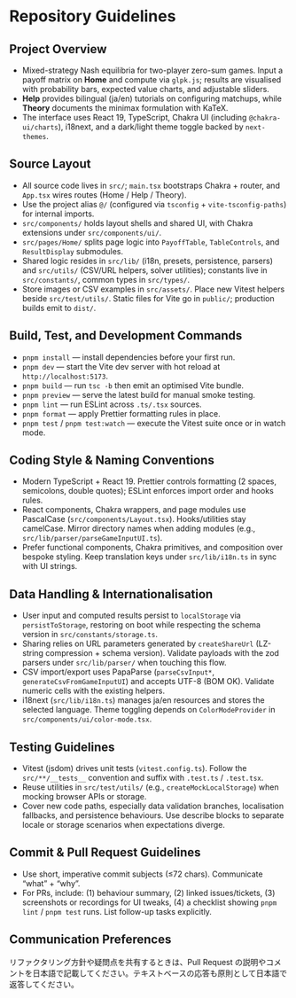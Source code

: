 # Repository Guidelines

## Project Overview
- Mixed-strategy Nash equilibria for two-player zero-sum games. Input a payoff matrix on **Home** and compute via `glpk.js`; results are visualised with probability bars, expected value charts, and adjustable sliders.
- **Help** provides bilingual (ja/en) tutorials on configuring matchups, while **Theory** documents the minimax formulation with KaTeX.
- The interface uses React 19, TypeScript, Chakra UI (including `@chakra-ui/charts`), i18next, and a dark/light theme toggle backed by `next-themes`.

## Source Layout
- All source code lives in `src/`; `main.tsx` bootstraps Chakra + router, and `App.tsx` wires routes (Home / Help / Theory).
- Use the project alias `@/` (configured via `tsconfig` + `vite-tsconfig-paths`) for internal imports.
- `src/components/` holds layout shells and shared UI, with Chakra extensions under `src/components/ui/`.
- `src/pages/Home/` splits page logic into `PayoffTable`, `TableControls`, and `ResultDisplay` submodules.
- Shared logic resides in `src/lib/` (i18n, presets, persistence, parsers) and `src/utils/` (CSV/URL helpers, solver utilities); constants live in `src/constants/`, common types in `src/types/`.
- Store images or CSV examples in `src/assets/`. Place new Vitest helpers beside `src/test/utils/`. Static files for Vite go in `public/`; production builds emit to `dist/`.

## Build, Test, and Development Commands
- `pnpm install` — install dependencies before your first run.
- `pnpm dev` — start the Vite dev server with hot reload at `http://localhost:5173`.
- `pnpm build` — run `tsc -b` then emit an optimised Vite bundle.
- `pnpm preview` — serve the latest build for manual smoke testing.
- `pnpm lint` — run ESLint across `.ts/.tsx` sources.
- `pnpm format` — apply Prettier formatting rules in place.
- `pnpm test` / `pnpm test:watch` — execute the Vitest suite once or in watch mode.

## Coding Style & Naming Conventions
- Modern TypeScript + React 19. Prettier controls formatting (2 spaces, semicolons, double quotes); ESLint enforces import order and hooks rules.
- React components, Chakra wrappers, and page modules use PascalCase (`src/components/Layout.tsx`). Hooks/utilities stay camelCase. Mirror directory names when adding modules (e.g., `src/lib/parser/parseGameInputUI.ts`).
- Prefer functional components, Chakra primitives, and composition over bespoke styling. Keep translation keys under `src/lib/i18n.ts` in sync with UI strings.

## Data Handling & Internationalisation
- User input and computed results persist to `localStorage` via `persistToStorage`, restoring on boot while respecting the schema version in `src/constants/storage.ts`.
- Sharing relies on URL parameters generated by `createShareUrl` (LZ-string compression + schema version). Validate payloads with the zod parsers under `src/lib/parser/` when touching this flow.
- CSV import/export uses PapaParse (`parseCsvInput*`, `generateCsvFromGameInputUI`) and accepts UTF-8 (BOM OK). Validate numeric cells with the existing helpers.
- i18next (`src/lib/i18n.ts`) manages ja/en resources and stores the selected language. Theme toggling depends on `ColorModeProvider` in `src/components/ui/color-mode.tsx`.

## Testing Guidelines
- Vitest (jsdom) drives unit tests (`vitest.config.ts`). Follow the `src/**/__tests__` convention and suffix with `.test.ts` / `.test.tsx`.
- Reuse utilities in `src/test/utils/` (e.g., `createMockLocalStorage`) when mocking browser APIs or storage.
- Cover new code paths, especially data validation branches, localisation fallbacks, and persistence behaviours. Use describe blocks to separate locale or storage scenarios when expectations diverge.

## Commit & Pull Request Guidelines
- Use short, imperative commit subjects (≤72 chars). Communicate “what” + “why”.
- For PRs, include: (1) behaviour summary, (2) linked issues/tickets, (3) screenshots or recordings for UI tweaks, (4) a checklist showing `pnpm lint` / `pnpm test` runs. List follow-up tasks explicitly.

## Communication Preferences
リファクタリング方針や疑問点を共有するときは、Pull Request の説明やコメントを日本語で記載してください。テキストベースの応答も原則として日本語で返答してください。
